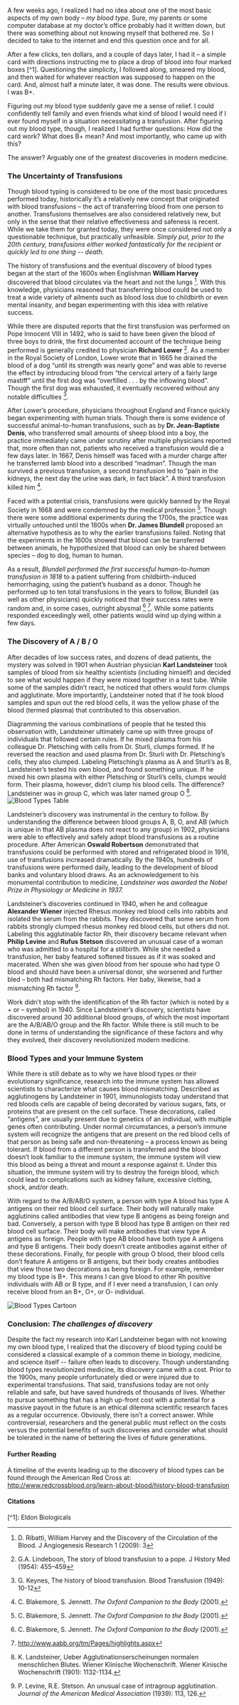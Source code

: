 A few weeks ago, I realized I had no idea about one of the most basic aspects of my own body – *my blood type*. Sure, my parents or some computer database at my doctor’s office probably had it written down, but there was something about not knowing myself that bothered me. So I decided to take to the internet and end this question once and for all.

After a few clicks, ten dollars, and a couple of days later, I had it – a simple card with directions instructing me to place a drop of blood into four marked boxes [^1]. Questioning the simplicity, I followed along, smeared my blood, and then waited for whatever reaction was supposed to happen on the card. And, almost half a minute later, it was done. The results were obvious. I was B+.

Figuring out my blood type suddenly gave me a sense of relief. I could confidently tell family and even friends what kind of blood I would need if I ever found myself in a situation necessitating a transfusion. After figuring out my blood type, though, I realized I had further questions: How did the card work? What does B+ mean? And most importantly, who came up with this?

The answer? Arguably one of the greatest discoveries in modern medicine.

### The Uncertainty of Transfusions
Though blood typing is considered to be one of the most basic procedures performed today, historically it’s a relatively new concept that originated with blood transfusions – the act of transferring blood from one person to another. Transfusions themselves are also considered relatively new, but only in the sense that their relative effectiveness and safeness is recent. While we take them for granted today, they were once considered not only a questionable technique, but practically unfeasible. *Simply put, prior to the 20th century, transfusions either worked fantastically for the recipient or quickly led to one thing -- death.*

The history of transfusions and the eventual discovery of blood types began at the start of the 1600s when Englishman **William Harvey** discovered that blood circulates via the heart and not the lungs [^2]. With this knowledge, physicians reasoned that transferring blood could be used to treat a wide variety of ailments such as blood loss due to childbirth or even mental insanity, and began experimenting with this idea with relative success.

While there are disputed reports that the first transfusion was performed on Pope Innocent VIII in 1492, who is said to have been given the blood of three boys to drink, the first documented account of the technique being performed is generally credited to physician **Richard Lower** [^3]. As a member in the Royal Society of London, Lower wrote that in 1665 he drained the blood of a dog “until its strength was nearly gone” and was able to reverse the effect by introducing blood from “the cervical artery of a fairly large mastiff” until the first dog was “overfilled . . . by the inflowing blood”. Though the first dog was exhausted, it eventually recovered without any notable difficulties [^4].

After Lower’s procedure, physicians throughout England and France quickly began experimenting with human trials. Though there is some evidence of successful animal-to-human transfusions, such as by **Dr. Jean-Baptiste Denis**, who transferred small amounts of sheep blood into a boy, the practice immediately came under scrutiny after multiple physicians reported that, more often than not, patients who received a transfusion would die a few days later. In 1667, Denis himself was faced with a murder charge after he transferred lamb blood into a described “madman”. Though the man survived a previous transfusion, a second transfusion led to “pain in the kidneys, the next day the urine was dark, in fact black”. A third transfusion killed him [^5].

Faced with a potential crisis, transfusions were quickly banned by the Royal Society in 1668 and were condemned by the medical profession [^5]. Though there were some additional experiments during the 1700s, the practice was virtually untouched until the 1800s when **Dr. James Blundell** proposed an alternative hypothesis as to why the earlier transfusions failed. Noting that the experiments in the 1600s showed that blood can be transferred between animals, he hypothesized that blood can only be shared between species – dog to dog, human to human.

As a result, *Blundell performed the first successful human-to-human transfusion in 1818* to a patient suffering from childbirth-induced hemorrhaging, using the patient’s husband as a donor. Though he performed up to ten total transfusions in the years to follow, Blundell (as well as other physicians) quickly noticed that their success rates were random and, in some cases, outright abysmal [^5] [^6]. While some patients responded exceedingly well, other patients would wind up dying within a few days.

### The Discovery of A / B / O
After decades of low success rates, and dozens of dead patients, the mystery was solved in 1901 when Austrian physician **Karl Landsteiner** took samples of blood from six healthy scientists (including himself) and decided to see what would happen if they were mixed together in a test tube. While some of the samples didn’t react, he noticed that others would form clumps and agglutinate. More importantly, Landsteiner noted that if he took blood samples and spun out the red blood cells, it was the yellow phase of the blood (termed plasma) that contributed to this observation.

Diagramming the various combinations of people that he tested this observation with, Landsteiner ultimately came up with three groups of individuals that followed certain rules. If he mixed plasma from his colleague Dr. Pletsching with cells from Dr. Sturli, clumps formed. If he reversed the reaction and used plasma from Dr. Sturli with Dr. Pletsching’s cells, they also clumped. Labeling Pletsching’s plasma as A and Sturli’s as B, Landsteiner’s tested his own blood, and found something unique. If he mixed his own plasma with either Pletsching or Sturli’s cells, clumps would form. Their plasma, however, didn’t clump his blood cells. The difference? Landsteiner was in group C, which was later named group O [^7].
![Blood Types Table](./images/Blood_Type_Table.jpg)

Landsteiner’s discovery was instrumental in the century to follow. By understanding the difference between blood groups A, B, O, and AB (which is unique in that AB plasma does not react to any group) in 1902, physicians were able to effectively and safely adopt blood transfusions as a routine procedure. After American **Oswald Robertson** demonstrated that transfusions could be performed with stored and refrigerated blood in 1916, use of transfusions increased dramatically. By the 1940s, hundreds of transfusions were performed daily, leading to the development of blood banks and voluntary blood draws. As an acknowledgement to his monumental contribution to medicine, *Landsteiner was awarded the Nobel Prize in Physiology or Medicine in 1937.*

Landsteiner’s discoveries continued in 1940, when he and colleague **Alexander Wiener** injected Rhesus monkey red blood cells into rabbits and isolated the serum from the rabbits. They discovered that some serum from rabbits strongly clumped rhesus monkey red blood cells, but others did not. Labeling this agglutinable factor Rh, their discovery became relevant when **Philip Levine** and **Rufus Stetson** discovered an unusual case of a woman who was admitted to a hospital for a stillbirth. While she needed a transfusion, her baby featured softened tissues as if it was soaked and macerated. When she was given blood from her spouse who had type O blood and should have been a universal donor, she worsened and further bled – both had mismatching Rh factors. Her baby, likewise, had a mismatching Rh factor [^8].

Work didn’t stop with the identification of the Rh factor (which is noted by a + or – symbol) in 1940. Since Landsteiner’s discovery, scientists have discovered around 30 additional blood groups, of which the most important are the A/B/AB/O group and the Rh factor. While there is still much to be done in terms of understanding the significance of these factors and why they evolved, their discovery revolutionized modern medicine.

### Blood Types and your Immune System
While there is still debate as to why we have blood types or their evolutionary significance, research into the immune system has allowed scientists to characterize what causes blood mismatching. Described as agglutinogens by Landsteiner in 1901, immunologists today understand that red bloods cells are capable of being decorated by various sugars, fats, or proteins that are present on the cell surface. These decorations, called “antigens”, are usually present due to genetics of an individual, with multiple genes often contributing. Under normal circumstances, a person’s immune system will recognize the antigens that are present on the red blood cells of that person as being safe and non-threatening – a process known as being tolerant. If blood from a different person is transferred and the blood doesn’t look familiar to the immune system, the immune system will view this blood as being a threat and mount a response against it. Under this situation, the immune system will try to destroy the foreign blood, which could lead to complications such as kidney failure, excessive clotting, shock, and/or death.

With regard to the A/B/AB/O system, a person with type A blood has type A antigens on their red blood cell surface. Their body will naturally make agglutinins called antibodies that view type B antigens as being foreign and bad. Conversely, a person with type B blood has type B antigen on their red blood cell surface. Their body will make antibodies that view type A antigens as foreign. People with type AB blood have both type A antigens and type B antigens. Their body doesn’t create antibodies against either of these decorations. Finally, for people with group O blood, their blood cells don’t feature A antigens or B antigens, but their body creates antibodies that view those two decorations as being foreign. For example, remember my blood type is B+.  This means I can give blood to other Rh positive individuals with AB or B type, and if I ever need a transfusion, I can only receive blood from an B+, O+, or O- individual.

![Blood Types Cartoon](./images/Blood_Types_Cartoon2.jpg)

### Conclusion: *The challenges of discovery*
Despite the fact my research into Karl Landsteiner began with not knowing my own blood type, I realized that the discovery of blood typing could be considered a classical example of a common theme in biology, medicine, and science itself -- failure often leads to discovery. Though understanding blood types revolutionized medicine, its discovery came with a cost. Prior to the 1900s, many people unfortunately died or were injured due to experimental transfusions. That said, transfusions today are not only reliable and safe, but have saved hundreds of thousands of lives. Whether to pursue something that has a high up-front cost with a potential for a massive payout in the future is an ethical dilemma scientific research faces as a regular occurrence. Obviously, there isn’t a correct answer. While controversial, researchers and the general public must reflect on the costs versus the potential benefits of such discoveries and consider what should be tolerated in the name of bettering the lives of future generations.

#### Further Reading
A timeline of the events leading up to the discovery of blood types can be found through the American Red Cross at:
<http://www.redcrossblood.org/learn-about-blood/history-blood-transfusion>

#### Citations
<div id="citations"></div>
[^1]: Eldon Biologicals

[^2]: D. Ribatti, William Harvey and the Discovery of the Circulation of the Blood. J Angiogenesis Research 1 (2009): 3

[^3]: G.A. Lindeboon, The story of blood transfusion to a pope. J History Med (1954): 455–459

[^4]: G. Keynes, The history of blood transfusion. Blood Transfusion (1949): 10-12

[^5]: C. Blakemore,  S. Jennett. *The Oxford Companion to the Body* (2001).

[^6]: http://www.aabb.org/tm/Pages/highlights.aspx

[^7]: K. Landsteiner,  Ueber Agglutinationserscheinungen normalen menschlichen Blutes. Wiener Klinische Wochenschrift. Wiener Kinische Wochenschrift (1901): 1132-1134.

[^8]: P. Levine, R.E. Stetson.  An unusual case of intragroup agglutination. *Journal of the American Medical Association* (1939): 113, 126.
